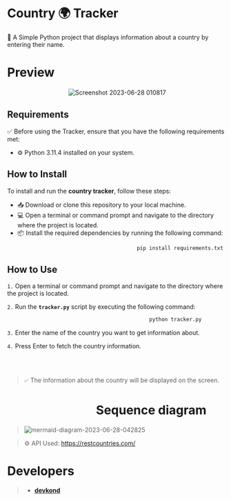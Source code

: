 # Country 🌍 Tracker 
📝 A Simple Python project that displays information about a country by entering their name.
# Preview
ㅤㅤㅤㅤㅤㅤㅤㅤㅤㅤㅤ![Screenshot 2023-06-28 010817](https://github.com/devkond/countryTracker/assets/137844947/8503b5be-f80c-4722-88e4-da26f66c519b)

## Requirements

✅ Before using the Tracker, ensure that you have the following requirements met:

- ⚙️ Python 3.11.4 installed on your system.

## How to Install

To install and run the **country tracker**, follow these steps:

* 📥 Download or clone this repository to your local machine.
* 💻 Open a terminal or command prompt and navigate to the directory where the project is located.
* 📦 Install the required dependencies by running the following command:
```bash
                                          pip install requirements.txt
```
## How to Use

`1.` Open a terminal or command prompt and navigate to the directory where the project is located.

`2.` Run the **`tracker.py`** script by executing the following command:
```bash
                                              python tracker.py
```

`3.` Enter the name of the country you want to get information about.

`4.` Press Enter to fetch the country information.

<br></br>

> `✅` The information about the country will be displayed on the screen.

# ㅤㅤㅤㅤㅤㅤㅤㅤSequence diagram
> ![mermaid-diagram-2023-06-28-042825](https://github.com/devkond/countryTracker/assets/137844947/3ad4e31c-1a32-484e-a988-22eeefd01c52 "Hello")


> ⚙️ API Used: https://restcountries.com/
   
# Developers
> * **[devkond](https://github.com/devkond)**
